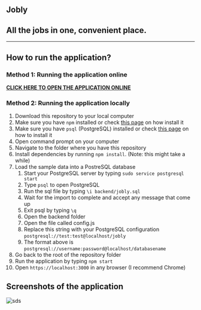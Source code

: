 ## **Jobly**
## All the jobs in one, convenient place.

---
## How to run the application?
### Method 1: Running the application online
[**CLICK HERE TO OPEN THE APPLICATION ONLINE**]()

### Method 2: Running the application locally
1. Download this repository to your local computer
2. Make sure you have `npm` installed or check [this page](https://docs.npmjs.com/downloading-and-installing-node-js-and-npm) on how install it
3. Make sure you have `psql` (PostgreSQL) installed or check [this page](https://www.postgresql.org/download/) on how to install it
4. Open command prompt on your computer
5. Navigate to the folder where you have this repository
6. Install dependencies by running `npm install`. (Note: this might take a while)
7. Load the sample data into a PostreSQL database
    1. Start your PostgreSQL server by typing `sudo service postgresql start`
    2. Type `psql` to open PostgreSQL
    3. Run the sql file by typing `\i backend/jobly.sql`
    4. Wait for the import to complete and accept any message that come up
    5. Exit psql by typing `\q`
    6. Open the backend folder
    7. Open the file called config.js
    8. Replace this string with your PostgreSQL configuration `postgresql://test:test@localhost/jobly`
    9. The format above is `postgresql://username:password@localhost/databasename`
8. Go back to the root of the repository folder
9. Run the application by typing `npm start`
10. Open `https://localhost:3000` in any browser (I recommend Chrome)

## Screenshots of the application
![sds](/frontend/screenshots/1.png)

